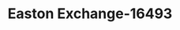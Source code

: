 ---
f_zip-code: 18042
f_state-code: PA
title: Easton Exchange-16493
f_phone: 610-515-0520
f_city-only: Easton
f_address: 58 Centre Square Easton
f_location-unique-id: '16493'
slug: easton-exchange-16493
updated-on: '2024-05-30T13:46:58.046Z'
created-on: '2024-05-30T13:36:59.803Z'
published-on: '2024-05-30T13:54:32.469Z'
f_city-state: cms/city/easton-pa.md
f_company: cms/company/easton-exchange.md
f_state: cms/state/pennsylvania.md
layout: '[payday-loan].html'
tags: payday-loan
---